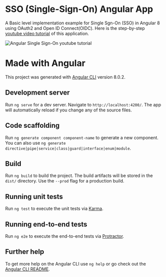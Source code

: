 # SSO (Single-Sign-On) Angular App
A Basic level implementation example for Single Sgn-On (SSO) in Angular 8 using OAuth2 and Open ID Connect(OIDC).
Here is the step-by-step [youtube video tutorial](https://youtu.be/AcuzemsJfxA) of this application.

![Angular Single Sign-On youtube tutorial](https://raw.githubusercontent.com/shaheershukur/Angular-Single-Sign-On-OAuth2-OIDC-/master/angular-single-sign-on-oauth2-oidc-shaheershukur.jpg )

# Made with Angular 
This project was generated with [Angular CLI](https://github.com/angular/angular-cli) version 8.0.2.

## Development server

Run `ng serve` for a dev server. Navigate to `http://localhost:4200/`. The app will automatically reload if you change any of the source files.

## Code scaffolding

Run `ng generate component component-name` to generate a new component. You can also use `ng generate directive|pipe|service|class|guard|interface|enum|module`.

## Build

Run `ng build` to build the project. The build artifacts will be stored in the `dist/` directory. Use the `--prod` flag for a production build.

## Running unit tests

Run `ng test` to execute the unit tests via [Karma](https://karma-runner.github.io).

## Running end-to-end tests

Run `ng e2e` to execute the end-to-end tests via [Protractor](http://www.protractortest.org/).

## Further help

To get more help on the Angular CLI use `ng help` or go check out the [Angular CLI README](https://github.com/angular/angular-cli/blob/master/README.md).
